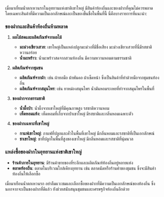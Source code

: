 เมื่อมาเยี่ยมน้ำตกเหวนรกในอุทยานแห่งชาติเขาใหญ่ มีสินค้าท้องถิ่นและของฝากที่คุณไม่ควรพลาด โดยเฉพาะสินค้าที่มีความเป็นเอกลักษณ์และเป็นของขึ้นชื่อในพื้นที่นี้ นี่คือบางรายการที่แนะนำ:

### ของฝากและสินค้าท้องถิ่นห้ามพลาด

1. **ผลไม้สดและผลิตภัณฑ์จากผลไม้**
   - **มะม่วงเขียวเสวย**: เขาใหญ่เป็นแหล่งปลูกมะม่วงที่มีชื่อเสียง มะม่วงเขียวเสวยที่นี่มีรสชาติหวานอร่อย
   - **น้ำมะพร้าว**: น้ำมะพร้าวสดจากสวนท้องถิ่น มีความหวานหอมตามธรรมชาติ

2. **ผลิตภัณฑ์จากชุมชน**
   - **ผลิตภัณฑ์จากผ้า**: เช่น ผ้าทอมือ ผ้าพันคอ ผ้าเช็ดหน้า ซึ่งเป็นสินค้าที่ทำด้วยมือจากชุมชนท้องถิ่น
   - **ผลิตภัณฑ์จากสมุนไพร**: เช่น ยาหม่องสมุนไพร น้ำมันหอมระเหยที่ทำจากสมุนไพรในพื้นที่

3. **ของฝากจากธรรมชาติ**
   - **น้ำผึ้งป่า**: น้ำผึ้งจากเขาใหญ่ที่มีคุณภาพสูง รสชาติหวานหอม
   - **เห็ดหอมแห้ง**: เห็ดหอมที่เก็บจากป่าเขาใหญ่ มีรสชาติและกลิ่นหอมเฉพาะตัว

4. **ของฝากเฉพาะที่เขาใหญ่**
   - **กาแฟเขาใหญ่**: กาแฟที่ปลูกและคั่วในพื้นที่เขาใหญ่ มีกลิ่นหอมและรสชาติที่เป็นเอกลักษณ์
   - **ชาเขาใหญ่**: ชาที่ปลูกในพื้นที่สูงของเขาใหญ่ มีกลิ่นหอมและรสชาติที่นุ่มนวล

### แหล่งซื้อของฝากในอุทยานแห่งชาติเขาใหญ่
- **ร้านค้าภายในอุทยาน**: มีร้านค้าขายของที่ระลึกและผลิตภัณฑ์ท้องถิ่นอยู่หลายแห่ง
- **ตลาดท้องถิ่น**: ตลาดในบริเวณใกล้เคียงอุทยาน เช่น ตลาดนัดหรือร้านค้าของชุมชน ซึ่งจะมีสินค้าท้องถิ่นให้เลือกซื้อ

เมื่อมาเยือนน้ำตกเหวนรก อย่าลืมแวะชมและเลือกซื้อของฝากที่มีความเป็นเอกลักษณ์ของท้องถิ่น ซึ่งนอกจากจะเป็นของฝากที่ดีแล้ว ยังช่วยสนับสนุนชุมชนและเศรษฐกิจท้องถิ่นอีกด้วย
